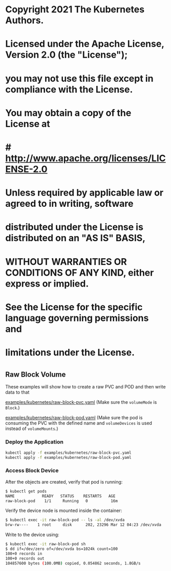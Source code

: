 # 
# Copyright 2021 The Kubernetes Authors.

# Licensed under the Apache License, Version 2.0 (the "License");
# you may not use this file except in compliance with the License.
# You may obtain a copy of the License at

# #   http://www.apache.org/licenses/LICENSE-2.0

# Unless required by applicable law or agreed to in writing, software
# distributed under the License is distributed on an "AS IS" BASIS,
# WITHOUT WARRANTIES OR CONDITIONS OF ANY KIND, either express or implied.
# See the License for the specific language governing permissions and
# limitations under the License.
#

## Raw Block Volume
These examples will show how to create a raw PVC and POD and then write data to that

[examples/kubernetes/raw-block-pvc.yaml](./raw-block-pvc.yaml)
(Make sure the `volumeMode` is `Block`.)

[examples/kubernetes/raw-block-pod.yaml](./raw-block-pod.yaml)
(Make sure the pod is consuming the PVC with the defined name and `volumeDevices` is used instead of `volumeMounts`.)

### Deploy the Application
```sh
kubectl apply -f examples/kubernetes/raw-block-pvc.yaml
kubectl apply -f examples/kubernetes/raw-block-pod.yaml
```

### Access Block Device
After the objects are created, verify that pod is running:

```sh
$ kubectl get pods
NAME   			READY   STATUS    RESTARTS   AGE
raw-block-pod    1/1     Running   0          16m
```
Verify the device node is mounted inside the container:

```sh
$ kubectl exec -it raw-block-pod -- ls -al /dev/xvda
brw-rw----    1 root     disk      202, 23296 Mar 12 04:23 /dev/xvda
```

Write to the device using:

```sh
$ kubectl exec -it raw-block-pod sh
$ dd if=/dev/zero of=/dev/xvda bs=1024k count=100
100+0 records in
100+0 records out
104857600 bytes (100.0MB) copied, 0.054862 seconds, 1.8GB/s
```
